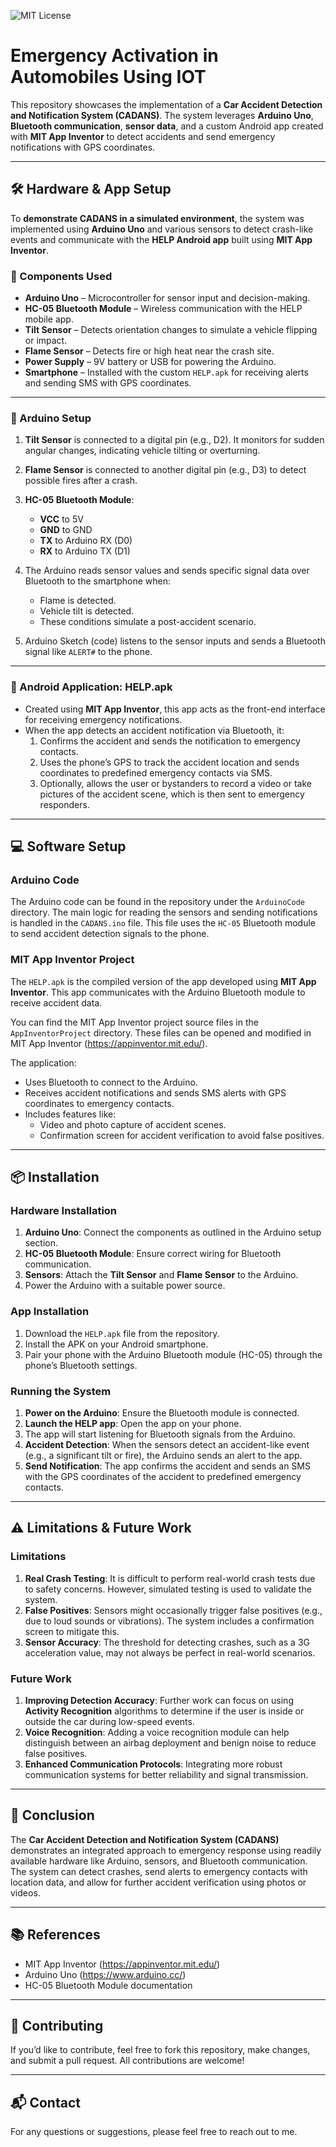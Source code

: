 ![MIT License](https://img.shields.io/badge/License-MIT-yellow.svg)
# Emergency Activation in Automobiles Using IOT
This repository showcases the implementation of a **Car Accident Detection and Notification System (CADANS)**. The system leverages **Arduino Uno**, **Bluetooth communication**, **sensor data**, and a custom Android app created with **MIT App Inventor** to detect accidents and send emergency notifications with GPS coordinates.

---

## 🛠️ Hardware & App Setup

To **demonstrate CADANS in a simulated environment**, the system was implemented using **Arduino Uno** and various sensors to detect crash-like events and communicate with the **HELP Android app** built using **MIT App Inventor**.

### 🔌 Components Used

- **Arduino Uno** – Microcontroller for sensor input and decision-making.
- **HC-05 Bluetooth Module** – Wireless communication with the HELP mobile app.
- **Tilt Sensor** – Detects orientation changes to simulate a vehicle flipping or impact.
- **Flame Sensor** – Detects fire or high heat near the crash site.
- **Power Supply** – 9V battery or USB for powering the Arduino.
- **Smartphone** – Installed with the custom `HELP.apk` for receiving alerts and sending SMS with GPS coordinates.

---

### 🔧 Arduino Setup

1. **Tilt Sensor** is connected to a digital pin (e.g., D2). It monitors for sudden angular changes, indicating vehicle tilting or overturning.
2. **Flame Sensor** is connected to another digital pin (e.g., D3) to detect possible fires after a crash.
3. **HC-05 Bluetooth Module**:
   - **VCC** to 5V
   - **GND** to GND
   - **TX** to Arduino RX (D0)
   - **RX** to Arduino TX (D1)
4. The Arduino reads sensor values and sends specific signal data over Bluetooth to the smartphone when:
   - Flame is detected.
   - Vehicle tilt is detected.
   - These conditions simulate a post-accident scenario.

5. Arduino Sketch (code) listens to the sensor inputs and sends a Bluetooth signal like `ALERT#` to the phone.

---

### 📱 Android Application: HELP.apk

- Created using **MIT App Inventor**, this app acts as the front-end interface for receiving emergency notifications.
- When the app detects an accident notification via Bluetooth, it:
  1. Confirms the accident and sends the notification to emergency contacts.
  2. Uses the phone’s GPS to track the accident location and sends coordinates to predefined emergency contacts via SMS.
  3. Optionally, allows the user or bystanders to record a video or take pictures of the accident scene, which is then sent to emergency responders.

---

## 💻 Software Setup

### Arduino Code

The Arduino code can be found in the repository under the `ArduinoCode` directory. The main logic for reading the sensors and sending notifications is handled in the `CADANS.ino` file. This file uses the `HC-05` Bluetooth module to send accident detection signals to the phone.

### MIT App Inventor Project

The `HELP.apk` is the compiled version of the app developed using **MIT App Inventor**. This app communicates with the Arduino Bluetooth module to receive accident data. 

You can find the MIT App Inventor project source files in the `AppInventorProject` directory. These files can be opened and modified in MIT App Inventor (https://appinventor.mit.edu/).

The application:
- Uses Bluetooth to connect to the Arduino.
- Receives accident notifications and sends SMS alerts with GPS coordinates to emergency contacts.
- Includes features like:
  - Video and photo capture of accident scenes.
  - Confirmation screen for accident verification to avoid false positives.

---

## 📦 Installation

### Hardware Installation

1. **Arduino Uno**: Connect the components as outlined in the Arduino setup section.
2. **HC-05 Bluetooth Module**: Ensure correct wiring for Bluetooth communication.
3. **Sensors**: Attach the **Tilt Sensor** and **Flame Sensor** to the Arduino.
4. Power the Arduino with a suitable power source.

### App Installation

1. Download the `HELP.apk` file from the repository.
2. Install the APK on your Android smartphone.
3. Pair your phone with the Arduino Bluetooth module (HC-05) through the phone’s Bluetooth settings.

### Running the System

1. **Power on the Arduino**: Ensure the Bluetooth module is connected.
2. **Launch the HELP app**: Open the app on your phone.
3. The app will start listening for Bluetooth signals from the Arduino.
4. **Accident Detection**: When the sensors detect an accident-like event (e.g., a significant tilt or fire), the Arduino sends an alert to the app.
5. **Send Notification**: The app confirms the accident and sends an SMS with the GPS coordinates of the accident to predefined emergency contacts.

---

## ⚠️ Limitations & Future Work

### Limitations

1. **Real Crash Testing**: It is difficult to perform real-world crash tests due to safety concerns. However, simulated testing is used to validate the system.
2. **False Positives**: Sensors might occasionally trigger false positives (e.g., due to loud sounds or vibrations). The system includes a confirmation screen to mitigate this.
3. **Sensor Accuracy**: The threshold for detecting crashes, such as a 3G acceleration value, may not always be perfect in real-world scenarios.

### Future Work

1. **Improving Detection Accuracy**: Further work can focus on using **Activity Recognition** algorithms to determine if the user is inside or outside the car during low-speed events.
2. **Voice Recognition**: Adding a voice recognition module can help distinguish between an airbag deployment and benign noise to reduce false positives.
3. **Enhanced Communication Protocols**: Integrating more robust communication systems for better reliability and signal transmission.

---

## 📄 Conclusion

The **Car Accident Detection and Notification System (CADANS)** demonstrates an integrated approach to emergency response using readily available hardware like Arduino, sensors, and Bluetooth communication. The system can detect crashes, send alerts to emergency contacts with location data, and allow for further accident verification using photos or videos. 

---

## 📚 References

- MIT App Inventor (https://appinventor.mit.edu/)
- Arduino Uno (https://www.arduino.cc/)
- HC-05 Bluetooth Module documentation

---

## 🤝 Contributing

If you’d like to contribute, feel free to fork this repository, make changes, and submit a pull request. All contributions are welcome!

---

## 📬 Contact

For any questions or suggestions, please feel free to reach out to me.
